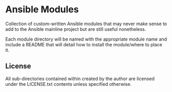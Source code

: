 # Ansible Modules

Collection of custom-written Ansible modules that may never make sense to add to the Ansible
mainline project but are still useful nonetheless.

Each module directory will be named with the appropriate module name and include a README
that will detail how to install the module/where to place it.

## License

All sub-directories contained within created by the author are licensed under the
LICENSE.txt contents unless specified otherwise.
